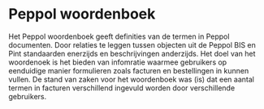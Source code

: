 # Peppol woordenboek #

Het Peppol woordenboek geeft definities van de termen in Peppol documenten. Door relaties te leggen tussen objecten uit de Peppol BIS en Pint standaarden enerzijds en beschrijvingen anderzijds. Het doel van het woordenoek is het bieden van infomratie waarmee gebruikers op eenduidige manier formulieren zoals facturen en bestellingen in kunnen vullen. De stand van zaken voor het woordenboek was (is) dat een aantal termen in facturen verschillend ingevuld worden door verschillende gebruikers.
